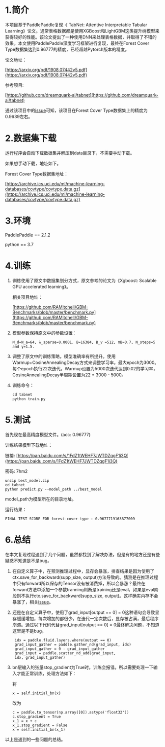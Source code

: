 # 1.简介
本项目基于PaddlePaddle复现《 TabNet: Attentive Interpretable Tabular Learning》论文。通常表格数据都是使用XGBoost和LightGBM这类提升树模型来获得较好的性能。该论文提出了一种使用DNN来处理表格数据，并取得了不错的效果。本文使用PaddlePaddle深度学习框架进行复现，最终在Forest Cover Type数据集达到0.96777的精度，已经超越Pytorch版本的精度。

论文地址：

[https://arxiv.org/pdf/1908.07442v5.pdf](https://arxiv.org/pdf/1908.07442v5.pdf)

参考项目:

[https://github.com/dreamquark-ai/tabnet](https://github.com/dreamquark-ai/tabnet)

通过该项目中的[issue](https://github.com/dreamquark-ai/tabnet/issues/70)可知，该项目在Forest Cover Type数据集上的精度为0.9639左右。

# 2.数据集下载

运行程序会自动下载数据集并解压到data目录下，不需要手动下载。

如果想手动下载，地址如下。

Forest Cover Type数据集地址：

[https://archive.ics.uci.edu/ml/machine-learning-databases/covtype/covtype.data.gz](https://archive.ics.uci.edu/ml/machine-learning-databases/covtype/covtype.data.gz)

# 3.环境

PaddlePaddle == 2.1.2

python == 3.7


# 4.训练

1. 训练使用了原文中数据集划分方式，原文参考的论文为《Xgboost: Scalable GPU accelerated learning》。

    相关项目地址：

    [https://github.com/RAMitchell/GBM-Benchmarks/blob/master/benchmark.py](https://github.com/RAMitchell/GBM-Benchmarks/blob/master/benchmark.py)

2. 模型参数保持原文中的参数设置：
    ```
    N_d=N_a=64, λ_sparse=0.0001, B=16384, B_v =512, mB=0.7, N_steps=5 and γ=1.5.
    ```

3. 调整了原文中的训练策略，模型准确率有所提升。使用Warmup+CosineAnnealingDecay方式来调整学习率，最大epoch为3000。每个epoch执行22次迭代。Warmup设置为5000次迭代达到0.02的学习率，CosineAnnealingDecay半周期设置为22 * 3000 - 5000。


4. 训练命令：
    ```
    cd tabnet
    python train.py
    ```

# 5.测试

首先现在最高精度模型文件。(acc: 0.96777)

训练结果模型下载地址：

链接: [https://pan.baidu.com/s/1FdZ1tWEHF7JWTDZqgF1i3Q](https://pan.baidu.com/s/1FdZ1tWEHF7JWTDZqgF1i3Q)

密码: 7hm2


```
unzip best_model.zip
cd tabnet
python predict.py --model_path ../best_model
```

model_path为模型所在的目录地址。

运行结果：

```
FINAL TEST SCORE FOR forest-cover-type : 0.9677719163877009
```


# 6.总结

在本文复现过程遇到了几个问题，虽然都找到了解决办法，但是有的地方还是有些疑惑不知道是不是bug。

1. 在自定义算子中，在预测推理过程中，显存会暴涨，排查结果是因为使用了ctx.save_for_backward(supp_size, output)方法导致的。猜测是在推理过程中只有forward所以保存的Tensor没有被消费掉，所以会暴涨？最终在forward方法中添加一个参数tranning判断是training还是eval，如果是eval阶段则不执行ctx.save_for_backward(supp_size, output)。这样确实内存不会暴涨了，相关[issue](https://github.com/PaddlePaddle/Paddle/issues/34752)。
2. 还是在自定义算子中，使用了grad_input[output == 0] = 0这种语句会导致显存缓缓增加，每次增加的都很少，在迭代一定次数后，显存被占满，最后程序崩溃。通过以下代码代替grad_input[output == 0] = 0最终解决问题，不知道这里是不是bug。
   ```
    idx = paddle.fluid.layers.where(output == 0)
    grad_input_gather = paddle.gather_nd(grad_input, idx)
    grad_input_gather = 0 - grad_input_gather
    grad_input = paddle.scatter_nd_add(grad_input, 
    idx, grad_input_gather)
   ```
3. bn层输入的张量stop_gradient为True时，训练会报错。所以需要处理一下输入才能正常训练，处理方法如下：

    将
    ```
    x = self.initial_bn(x)
    ```
    改为
    ```
    c = paddle.to_tensor(np.array([0]).astype('float32'))
    c.stop_gradient = True
    x_1 = x + c
    x_1.stop_gradient = False
    x = self.initial_bn(x_1)
    ```
以上是遇到的一些问题的总结。